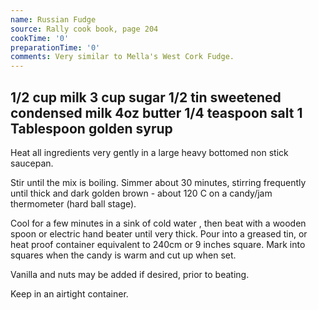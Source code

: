 ```yaml
---
name: Russian Fudge
source: Rally cook book, page 204
cookTime: '0'
preparationTime: '0'
comments: Very similar to Mella's West Cork Fudge.
---
```

1/2 cup milk
3 cup sugar
1/2 tin sweetened condensed milk
4oz butter
1/4 teaspoon salt
1 Tablespoon golden syrup
---
Heat all ingredients very gently in a large heavy bottomed non stick saucepan.  

Stir until the mix is boiling. Simmer about 30 minutes, stirring frequently until thick and dark golden brown  - about 120 C on a candy/jam thermometer (hard ball stage).  

Cool for a few minutes in a sink of cold water , then beat with a wooden spoon or electric hand beater until very thick.  Pour into a greased tin, or heat proof container equivalent to 240cm  or 9 inches square.  Mark into squares when the candy is warm and cut up when set.

Vanilla and nuts may be added if desired, prior to beating.

Keep in an airtight container.

